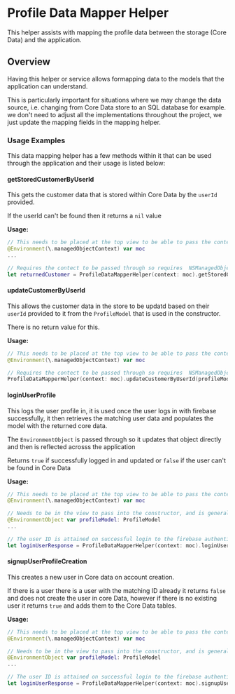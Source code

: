 # Profile Data Mapper Helper

This helper assists with mapping the profile data between the storage (Core Data) and the application.

## Overview

Having this helper or service allows formapping data to the models that the application can understand. 

This is particularly important for situations where we may change the data source, i.e. changing from Core Data store to an SQL database for example. we don't need to adjust all the implementations throughout the project, we just update the mapping fields in the mapping helper.

### Usage Examples

This data mapping helper has a few methods within it that can be used through the application and their usage is listed below:

#### getStoredCustomerByUserId

This gets the customer data that is stored within Core Data by the `userId` provided.

If the userId can't be found then it returns a `nil` value

**Usage:** 
```swift
// This needs to be placed at the top view to be able to pass the context into the function
@Environment(\.managedObjectContext) var moc
...

// Requires the contect to be passed through so requires  NSManagedObjectContext
let returnedCustomer = ProfileDataMapperHelper(context: moc).getStoredCustomerByUserId(userId: "{userId}", in moc)
```

#### updateCustomerByUserId

This allows the customer data in the store to be updatd based on their `userId` provided to it from the `ProfileModel` that is used in the constructor.

There is no return value for this.

**Usage:**
```swift
// This needs to be placed at the top view to be able to pass the context into the function
@Environment(\.managedObjectContext) var moc

// Requires the contect to be passed through so requires  NSManagedObjectContext
ProfileDataMapperHelper(context: moc).updateCustomerByUserId(profileModel: profileModel)
```

#### loginUserProfile

This logs the user profile in, it is used once the user logs in with firebase successfully, it then retrieves the matching user data and populates the model with the returned core data.

The `EnvironmentObject` is passed through so it updates that object directly and then is reflected acrosss the application

Returns `true` if successfully logged in and updated or `false` if the user can't be found in Core Data

**Usage:**
```swift
// This needs to be placed at the top view to be able to pass the context into the function
@Environment(\.managedObjectContext) var moc

// Needs to be in the view to pass into the constructor, and is generally an empty model on initial application login
@EnvironmentObject var profileModel: ProfileModel
...

// The user ID is attained on successful login to the firebase authentication
let loginUserResponse = ProfileDataMapperHelper(context: moc).loginUserProfile(profileModel: profileModel, uid: "userId")
```

#### signupUserProfileCreation

This creates a new user in Core data on account creation.

If there is a user there is a user with the matching ID already it returns `false` and does not create the user in core Data, however if there is no existing user it returns `true` and adds them to the Core Data tables.

**Usage:**
```swift
// This needs to be placed at the top view to be able to pass the context into the function
@Environment(\.managedObjectContext) var moc

// Needs to be in the view to pass into the constructor, and is generally an empty model on initial application login
@EnvironmentObject var profileModel: ProfileModel
...

// The user ID is attained on successful login to the firebase authentication
let loginUserResponse = ProfileDataMapperHelper(context: moc).signupUserProfileCreation(profileModel: profileModel, uid: "userId")
```